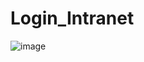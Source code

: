 # Login_Intranet

![image](https://user-images.githubusercontent.com/19364556/199113195-7d364715-cfc1-4fcf-a53d-11b1f7fdc41d.png)
